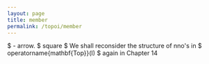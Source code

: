 ```yaml
---
layout: page
title: member
permalink: /topoi/member
---
```

$ - arrow. $ square $ We shall reconsider the structure of nno's in $ operatorname{mathbf{Top}}(I) $ again in Chapter 14
